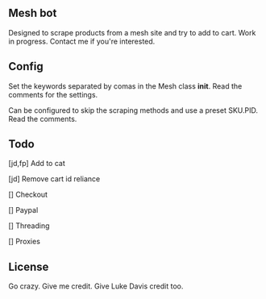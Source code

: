 ## Mesh bot

Designed to scrape products from a mesh site and try to add to cart. Work in progress. Contact me if you're interested.

## Config

Set the keywords separated by comas in the Mesh class __init__. Read the comments for the settings.

Can be configured to skip the scraping methods and use a preset SKU.PID. Read the comments.

## Todo

[jd,fp] Add to cat

[jd] Remove cart id reliance

[] Checkout

[] Paypal

[] Threading

[] Proxies



## License

Go crazy. Give me credit. Give Luke Davis credit too.